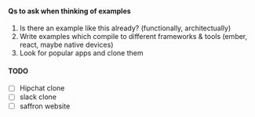 #### Qs to ask when thinking of examples

1. Is there an example like this already? (functionally, architectually)
2. Write examples which compile to different frameworks & tools (ember, react, maybe native devices)
4. Look for popular apps and clone them

#### TODO

- [ ] Hipchat clone
- [ ] slack clone
- [ ] saffron website